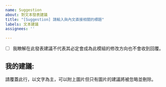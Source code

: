 ```yaml
---
name: Suggestion
about: 對文本發表建議
title: "[Suggestion] 請輸入與內文直接相關的標題"
labels: 文本建議
assignees: ''

---
```

- [ ] 我瞭解在此發表建議不代表其必定會成為此模組的修改方向也不會收到回覆。<!-- 確認後請將此行開頭的 [ ] 改為 [x] 並以Preview確認 -->
## 我的建議:
請覆蓋此行，以文字為主，可以附上圖片但只有圖片的建議將被忽略並刪除。
